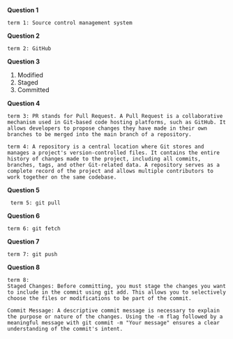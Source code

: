    
**Question 1** 

    term 1: Source control management system
**Question 2**

    term 2: GitHub
**Question 3**
1. Modified
2. Staged
3. Committed

**Question 4**

    term 3: PR stands for Pull Request. A Pull Request is a collaborative mechanism used in Git-based code hosting platforms, such as GitHub. It allows developers to propose changes they have made in their own branches to be merged into the main branch of a repository.

	term 4: A repository is a central location where Git stores and manages a project's version-controlled files. It contains the entire history of changes made to the project, including all commits, branches, tags, and other Git-related data. A repository serves as a complete record of the project and allows multiple contributors to work together on the same codebase.

**Question 5**

     term 5: git pull

**Question 6**

    term 6: git fetch

**Question 7**

    term 7: git push

**Question 8**

    term 8: 
    Staged Changes: Before committing, you must stage the changes you want to include in the commit using git add. This allows you to selectively choose the files or modifications to be part of the commit.

    Commit Message: A descriptive commit message is necessary to explain the purpose or nature of the changes. Using the -m flag followed by a meaningful message with git commit -m "Your message" ensures a clear understanding of the commit's intent.